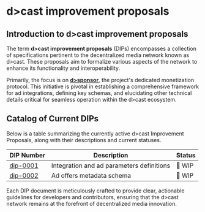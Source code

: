 # d>cast improvement proposals

## Introduction to d>cast improvement proposals

The term **d>cast improvement proposals** (DIPs) encompasses a collection of specifications pertinent to the decentralized media network known as d>cast. These proposals aim to formalize various aspects of the network to enhance its functionality and interoperability.

Primarily, the focus is on **[d>sponsor](https://dsponsor.com)**, the project's dedicated monetization protocol. This initiative is pivotal in establishing a comprehensive framework for ad integrations, defining key schemas, and elucidating other technical details critical for seamless operation within the d>cast ecosystem.

## Catalog of Current DIPs

Below is a table summarizing the currently active d>cast Improvement Proposals, along with their descriptions and current statuses.

| DIP Number | Description                                 | Status  |
|------------|---------------------------------------------|---------|
| [dip-0001](./dip-0001.md) | Integration and ad parameters definitions | 🚧 WIP |
| [dip-0002](./dip-0002.md) | Ad offers metadata schema                  | 🚧 WIP |

Each DIP document is meticulously crafted to provide clear, actionable guidelines for developers and contributors, ensuring that the d>cast network remains at the forefront of decentralized media innovation.
